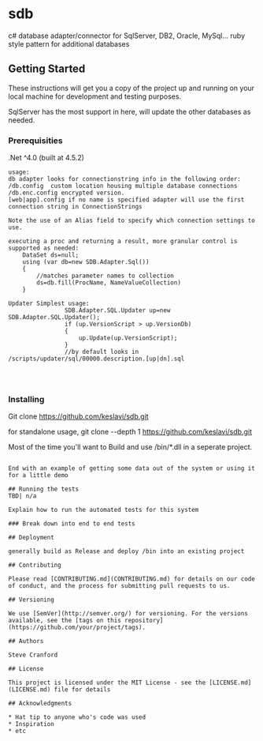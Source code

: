 # sdb

c# database adapter/connector for SqlServer, DB2, Oracle, MySql... ruby style pattern for additional databases

## Getting Started

These instructions will get you a copy of the project up and running on your local machine for development and testing purposes. 

SqlServer has the most support in here, will update the other databases as needed.


### Prerequisities

.Net ^4.0 (built at 4.5.2)

```
usage: 
db adapter looks for connectionstring info in the following order:
/db.config  custom location housing multiple database connections
/db.enc.config encrypted version.
[web|app].config if no name is specified adapter will use the first connection string in ConnectionStrings

Note the use of an Alias field to specify which connection settings to use. 

executing a proc and returning a result, more granular control is supported as needed:
	DataSet ds=null;
	using (var db=new SDB.Adapter.Sql())
	{
		//matches parameter names to collection
		ds=db.fill(ProcName, NameValueCollection)
	}

Updater Simplest usage: 
				SDB.Adapter.SQL.Updater up=new SDB.Adapter.SQL.Updater();
				if (up.VersionScript > up.VersionDb)
				{
					up.Update(up.VersionScript);
				}
				//by default looks in /scripts/updater/sql/00000.description.[up|dn].sql




```

### Installing

Git clone https://github.com/keslavi/sdb.git

for standalone usage, 
git clone --depth 1 https://github.com/keslavi/sdb.git

Most of the time you'll want to Build and use /bin/*.dll in a seperate project.

```

End with an example of getting some data out of the system or using it for a little demo

## Running the tests
TBD| n/a

Explain how to run the automated tests for this system

### Break down into end to end tests

## Deployment

generally build as Release and deploy /bin into an existing project

## Contributing

Please read [CONTRIBUTING.md](CONTRIBUTING.md) for details on our code of conduct, and the process for submitting pull requests to us.

## Versioning

We use [SemVer](http://semver.org/) for versioning. For the versions available, see the [tags on this repository](https://github.com/your/project/tags). 

## Authors

Steve Cranford 

## License

This project is licensed under the MIT License - see the [LICENSE.md](LICENSE.md) file for details

## Acknowledgments

* Hat tip to anyone who's code was used
* Inspiration
* etc
